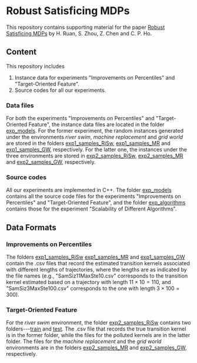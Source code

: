 # Robust Satisficing MDPs


This repository contains supporting material for the paper [Robust Satisficing MDPs](https://doi.org/????) by H. Ruan, S. Zhou, Z. Chen and C. P. Ho.


## Content

This repository includes

1. Instance data for experiments "Improvements on Percentiles" and "Target-Oriented Feature".
1. Source codes for all our experiments.


### Data files

For both the experiments "Improvements on Percentiles" and "Target-Oriented Feature", the instance data files are located in the folder [exp_models](exp_models). For the former experiment, the random instances generated under the environments *river swim*, *machine replacement* and *grid world* are stored in the folders [exp1_samples_RiSw](exp_models/exp1_samples_RiSw), [exp1_samples_MR](exp_models/exp1_samples_MR) and [exp1_samples_GW](exp_models/exp1_samples_GW), respectively. For the latter one, the instances under the three environments are stored in [exp2_samples_RiSw](exp_models/exp2_samples_RiSw), [exp2_samples_MR](exp_models/exp2_samples_MR) and [exp2_samples_GW](exp_models/exp2_samples_GW), respectively.
	


### Source codes
All our experiments are implemented in C++. The folder [exp_models](exp_models) contains all the source code files for the experiments "Improvements on Percentiles" and "Target-Oriented Feature", and the folder [exp_algorithms](exp_algorithms) contains those for the experiment "Scalability of Different Algorithms".

## Data Formats

### Improvements on Percentiles

The folders [exp1_samples_RiSw](exp_models/exp1_samples_RiSw) [exp1_samples_MR](exp_models/exp1_samples_MR) and [exp1_samples_GW](exp_models/exp1_samples_GW) contain the .csv files that record the estimated transition kernels associated with different lengths of trajectories, where the lengths are as indicated by the file names (e.g., "SamSiz11MaxSte10.csv" corresponds to the transition kernel estimated based on a trajectory with length $11\times 10=110$, and "SamSiz3MaxSte100.csv" corresponds to the one with length $3 \times 100=300$).

### Target-Oriented Feature

For the *river swim* environment, the folder [exp2_samples_RiSw](exp_models/exp2_samples_RiSw) contains two folders---[train](exp_models/exp2_samples_RiSw/train) and [test](exp_models/exp2_samples_RiSw/test). The .csv file that records the true transition kernel is in the former folder, while the files for the polluted kernels are in the latter folder. The files for the *machine replacement* and the *grid world* environments are in the folders [exp2_samples_MR](exp_models/exp2_samples_MR) and [exp2_samples_GW](exp_models/exp2_samples_GW), respectively.






